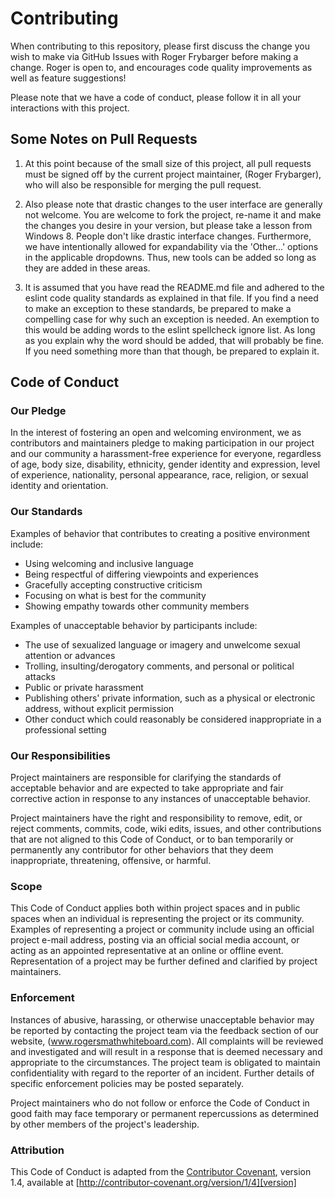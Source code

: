 # Contributing

When contributing to this repository, please first discuss the change you wish to make via GitHub Issues
with Roger Frybarger before making a change. Roger is open to, and encourages code quality improvements
as well as feature suggestions!

Please note that we have a code of conduct, please follow it in all your interactions with this project.

## Some Notes on Pull Requests

1. At this point because of the small size of this project, all pull requests must be signed off by the
   current project maintainer, (Roger Frybarger), who will also be responsible for merging the pull 
   request.
   
2. Also please note that drastic changes to the user interface are generally not welcome. You are welcome
   to fork the project, re-name it and make the changes you desire in your version, but please take a
   lesson from Windows 8. People don't like drastic interface changes. Furthermore, we have intentionally
   allowed for expandability via the 'Other...' options in the applicable dropdowns. Thus, new tools can
   be added so long as they are added in these areas.
   
3. It is assumed that you have read the README.md file and adhered to the eslint code quality standards
   as explained in that file. If you find a need to make an exception to these standards, be prepared to
   make a compelling case for why such an exception is needed. An exemption to this would be adding words
   to the eslint spellcheck ignore list. As long as you explain why the word should be added, that will
   probably be fine. If you need something more than that though, be prepared to explain it.

## Code of Conduct

### Our Pledge

In the interest of fostering an open and welcoming environment, we as
contributors and maintainers pledge to making participation in our project and
our community a harassment-free experience for everyone, regardless of age, body
size, disability, ethnicity, gender identity and expression, level of experience,
nationality, personal appearance, race, religion, or sexual identity and
orientation.

### Our Standards

Examples of behavior that contributes to creating a positive environment
include:

* Using welcoming and inclusive language
* Being respectful of differing viewpoints and experiences
* Gracefully accepting constructive criticism
* Focusing on what is best for the community
* Showing empathy towards other community members

Examples of unacceptable behavior by participants include:

* The use of sexualized language or imagery and unwelcome sexual attention or
advances
* Trolling, insulting/derogatory comments, and personal or political attacks
* Public or private harassment
* Publishing others' private information, such as a physical or electronic
  address, without explicit permission
* Other conduct which could reasonably be considered inappropriate in a
  professional setting

### Our Responsibilities

Project maintainers are responsible for clarifying the standards of acceptable
behavior and are expected to take appropriate and fair corrective action in
response to any instances of unacceptable behavior.

Project maintainers have the right and responsibility to remove, edit, or
reject comments, commits, code, wiki edits, issues, and other contributions
that are not aligned to this Code of Conduct, or to ban temporarily or
permanently any contributor for other behaviors that they deem inappropriate,
threatening, offensive, or harmful.

### Scope

This Code of Conduct applies both within project spaces and in public spaces
when an individual is representing the project or its community. Examples of
representing a project or community include using an official project e-mail
address, posting via an official social media account, or acting as an appointed
representative at an online or offline event. Representation of a project may be
further defined and clarified by project maintainers.

### Enforcement

Instances of abusive, harassing, or otherwise unacceptable behavior may be
reported by contacting the project team via the feedback section of our website,
(www.rogersmathwhiteboard.com). All complaints will be reviewed and investigated 
and will result in a response that is deemed necessary and appropriate to the
circumstances. The project team is obligated to maintain confidentiality with
regard to the reporter of an incident. Further details of specific enforcement
policies may be posted separately.

Project maintainers who do not follow or enforce the Code of Conduct in good
faith may face temporary or permanent repercussions as determined by other
members of the project's leadership.

### Attribution

This Code of Conduct is adapted from the [Contributor Covenant][homepage], version 1.4,
available at [http://contributor-covenant.org/version/1/4][version]

[homepage]: http://contributor-covenant.org
[version]: http://contributor-covenant.org/version/1/4/
